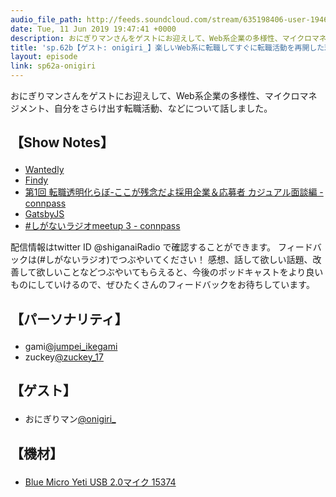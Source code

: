 ```yaml
---
audio_file_path: http://feeds.soundcloud.com/stream/635198406-user-194620696-sp62b-onigiri.mp3
date: Tue, 11 Jun 2019 19:47:41 +0000
description: おにぎりマンさんをゲストにお迎えして、Web系企業の多様性、マイクロマネジメント、自分をさらけ出す転職活動、などについて話しました。
title: 'sp.62b【ゲスト: onigiri_】楽しいWeb系に転職してすぐに転職活動を再開した理由とマッチング精度を上げるためにやっていること'
layout: episode
link: sp62a-onigiri
---
```


<p><span>おにぎりマンさんをゲストにお迎えして、Web系企業の多様性、マイクロマネジメント、自分をさらけ出す転職活動、などについて話しました。</span></p>
<h2>
  <p>【Show Notes】</p>
</h2>
<ul>
  <li><a href="https://www.wantedly.com/" target="_blank">Wantedly</a></li>
  <li><a href="https://findy-code.io/" target="_blank">Findy</a></li>
  <li><a href="https://rtlabo.connpass.com/event/129175/" target="_blank">第1回 転職透明化らぼ-ここが残念だよ採用企業＆応募者 カジュアル面談編 - connpass</a></li>
  <li><a href="https://www.gatsbyjs.org/" target="_blank">GatsbyJS</a></li>
  <li><a href="https://shiganai.connpass.com/event/131002/" target="_blank">#しがないラジオmeetup 3 - connpass</a></li>
</ul>
<p><span>
  配信情報はtwitter ID @shiganaiRadio で確認することができます。
  フィードバックは(#しがないラジオ)でつぶやいてください！
  感想、話して欲しい話題、改善して欲しいことなどつぶやいてもらえると、今後のポッドキャストをより良いものにしていけるので、ぜひたくさんのフィードバックをお待ちしています。
</span></p>
<h2>
  <p>【パーソナリティ】</p>
</h2>
<ul>
  <li>gami<a href="https://twitter.com/jumpei_ikegami" target="_blank">@jumpei_ikegami</a></li>
  <li>zuckey<a href="https://twitter.com/zuckey_17" target="_blank">@zuckey_17</a></li>
</ul>
<h2>
  <p>【ゲスト】</p>
</h2>
<ul>
  <li>おにぎりマン<a href="https://twitter.com/onigiri_" target="_blank">@onigiri_</a></li>
</ul>
<h2>
  <p>【機材】</p>
</h2>
<ul>
  <li><a href="http://amzn.to/2tlkud3" target="_blank">Blue Micro Yeti USB 2.0マイク 15374</a></li>
</ul>
